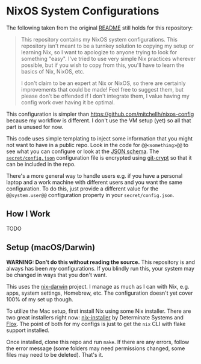 # NixOS System Configurations

The following taken from the original [README](https://github.com/mitchellh/nixos-config/blob/main/README.md)
still holds for this repository:

> This repository contains my NixOS system configurations. This repository
isn't meant to be a turnkey solution to copying my setup or learning Nix,
so I want to apologize to anyone trying to look for something "easy". I've
tried to use very simple Nix practices wherever possible, but if you wish
to copy from this, you'll have to learn the basics of Nix, NixOS, etc.
>
> I don't claim to be an expert at Nix or NixOS, so there are certainly
improvements that could be made! Feel free to suggest them, but please don't
be offended if I don't integrate them, I value having my config work over
having it be optimal.

This configuration is simpler than https://github.com/mitchellh/nixos-config
because my workflow is different. I don't use the VM setup (yet) so all that
part is unused for now.

This code uses simple templating to inject some information that you might not
want to have in a public repo. Look in the code for `@@<something>@@` to see
what you can configure or look at the [JSON schema](config.schema.json).
The [`secret/config.json`](secret/config.json) configuration file is encrypted
using [git-crypt](https://github.com/AGWA/git-crypt) so that it can be included
in the repo.

There's a more general way to handle users e.g. if you have a personal laptop
and a work machine with different users and you want the same configuration.
To do this, just provide a different value for the `@@system.user@@` configuration
property in your `secret/config.json`.

## How I Work

TODO

## Setup (macOS/Darwin)

**WARNING: Don't do this without reading the source.** This repository
is and always has been _my_ configurations. If you blindly run this,
your system may be changed in ways that you don't want.

This uses the [nix-darwin](https://github.com/LnL7/nix-darwin) project.
I manage as much as I can with Nix, e.g. apps, system settings,
Homebrew, etc. The configuration doesn't yet cover 100% of my set up though.

To utilize the Mac setup, first install Nix using some Nix installer.
There are two great installers right now:
[nix-installer](https://github.com/DeterminateSystems/nix-installer)
by Determinate Systems and [Flox](https://floxdev.com/). The point of both
for my configs is just to get the `nix` CLI with flake support installed.

Once installed, clone this repo and run `make`. If there are any errors,
follow the error message (some folders may need permissions changed,
some files may need to be deleted). That's it.
